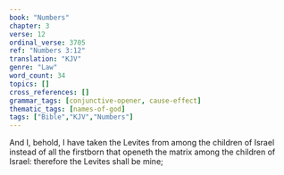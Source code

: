 ```yaml
---
book: "Numbers"
chapter: 3
verse: 12
ordinal_verse: 3705
ref: "Numbers 3:12"
translation: "KJV"
genre: "Law"
word_count: 34
topics: []
cross_references: []
grammar_tags: [conjunctive-opener, cause-effect]
thematic_tags: [names-of-god]
tags: ["Bible","KJV","Numbers"]
---
```

And I, behold, I have taken the Levites from among the children of Israel instead of all the firstborn that openeth the matrix among the children of Israel: therefore the Levites shall be mine;
